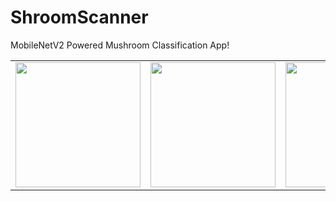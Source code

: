 # ShroomScanner


MobileNetV2 Powered Mushroom Classification App!

<table>
    <tr>
        <td><img src="resources/screen_1.png" width="200"></td>
        <td><img src="resources/screen_2.png" width="200"></td>
        <td><img src="resources/screen_3.png" width="200"></td>
    </tr>
</table>
